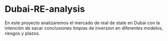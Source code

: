 # Dubai-RE-analysis
En este proyecto analizaremos el mercado de real de state en Dubai con la intención de sacar conclusiones limpias de inversion en diferentes modelos, riesgos y plazos.
